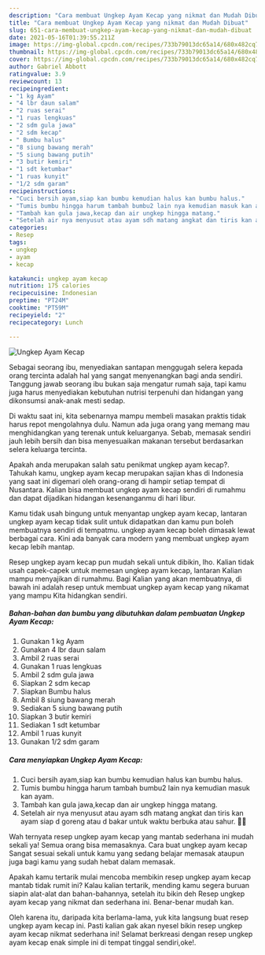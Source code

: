 ```yaml
---
description: "Cara membuat Ungkep Ayam Kecap yang nikmat dan Mudah Dibuat"
title: "Cara membuat Ungkep Ayam Kecap yang nikmat dan Mudah Dibuat"
slug: 651-cara-membuat-ungkep-ayam-kecap-yang-nikmat-dan-mudah-dibuat
date: 2021-05-16T01:39:55.211Z
image: https://img-global.cpcdn.com/recipes/733b79013dc65a14/680x482cq70/ungkep-ayam-kecap-foto-resep-utama.jpg
thumbnail: https://img-global.cpcdn.com/recipes/733b79013dc65a14/680x482cq70/ungkep-ayam-kecap-foto-resep-utama.jpg
cover: https://img-global.cpcdn.com/recipes/733b79013dc65a14/680x482cq70/ungkep-ayam-kecap-foto-resep-utama.jpg
author: Gabriel Abbott
ratingvalue: 3.9
reviewcount: 13
recipeingredient:
- "1 kg Ayam"
- "4 lbr daun salam"
- "2 ruas serai"
- "1 ruas lengkuas"
- "2 sdm gula jawa"
- "2 sdm kecap"
- " Bumbu halus"
- "8 siung bawang merah"
- "5 siung bawang putih"
- "3 butir kemiri"
- "1 sdt ketumbar"
- "1 ruas kunyit"
- "1/2 sdm garam"
recipeinstructions:
- "Cuci bersih ayam,siap kan bumbu kemudian halus kan bumbu halus."
- "Tumis bumbu hingga harum tambah bumbu2 lain nya kemudian masuk kan ayam."
- "Tambah kan gula jawa,kecap dan air ungkep hingga matang."
- "Setelah air nya menyusut atau ayam sdh matang angkat dan tiris kan ayam siap d goreng atau d bakar untuk waktu berbuka atau sahur. 🥰🥰"
categories:
- Resep
tags:
- ungkep
- ayam
- kecap

katakunci: ungkep ayam kecap 
nutrition: 175 calories
recipecuisine: Indonesian
preptime: "PT24M"
cooktime: "PT59M"
recipeyield: "2"
recipecategory: Lunch

---
```



![Ungkep Ayam Kecap](https://img-global.cpcdn.com/recipes/733b79013dc65a14/680x482cq70/ungkep-ayam-kecap-foto-resep-utama.jpg)

Sebagai seorang ibu, menyediakan santapan menggugah selera kepada orang tercinta adalah hal yang sangat menyenangkan bagi anda sendiri. Tanggung jawab seorang ibu bukan saja mengatur rumah saja, tapi kamu juga harus menyediakan kebutuhan nutrisi terpenuhi dan hidangan yang dikonsumsi anak-anak mesti sedap.

Di waktu  saat ini, kita sebenarnya mampu membeli masakan praktis tidak harus repot mengolahnya dulu. Namun ada juga orang yang memang mau menghidangkan yang terenak untuk keluarganya. Sebab, memasak sendiri jauh lebih bersih dan bisa menyesuaikan makanan tersebut berdasarkan selera keluarga tercinta. 



Apakah anda merupakan salah satu penikmat ungkep ayam kecap?. Tahukah kamu, ungkep ayam kecap merupakan sajian khas di Indonesia yang saat ini digemari oleh orang-orang di hampir setiap tempat di Nusantara. Kalian bisa membuat ungkep ayam kecap sendiri di rumahmu dan dapat dijadikan hidangan kesenanganmu di hari libur.

Kamu tidak usah bingung untuk menyantap ungkep ayam kecap, lantaran ungkep ayam kecap tidak sulit untuk didapatkan dan kamu pun boleh membuatnya sendiri di tempatmu. ungkep ayam kecap boleh dimasak lewat berbagai cara. Kini ada banyak cara modern yang membuat ungkep ayam kecap lebih mantap.

Resep ungkep ayam kecap pun mudah sekali untuk dibikin, lho. Kalian tidak usah capek-capek untuk memesan ungkep ayam kecap, lantaran Kalian mampu menyajikan di rumahmu. Bagi Kalian yang akan membuatnya, di bawah ini adalah resep untuk membuat ungkep ayam kecap yang nikamat yang mampu Kita hidangkan sendiri.

<!--inarticleads1-->

##### Bahan-bahan dan bumbu yang dibutuhkan dalam pembuatan Ungkep Ayam Kecap:

1. Gunakan 1 kg Ayam
1. Gunakan 4 lbr daun salam
1. Ambil 2 ruas serai
1. Gunakan 1 ruas lengkuas
1. Ambil 2 sdm gula jawa
1. Siapkan 2 sdm kecap
1. Siapkan  Bumbu halus
1. Ambil 8 siung bawang merah
1. Sediakan 5 siung bawang putih
1. Siapkan 3 butir kemiri
1. Sediakan 1 sdt ketumbar
1. Ambil 1 ruas kunyit
1. Gunakan 1/2 sdm garam




<!--inarticleads2-->

##### Cara menyiapkan Ungkep Ayam Kecap:

1. Cuci bersih ayam,siap kan bumbu kemudian halus kan bumbu halus.
1. Tumis bumbu hingga harum tambah bumbu2 lain nya kemudian masuk kan ayam.
1. Tambah kan gula jawa,kecap dan air ungkep hingga matang.
1. Setelah air nya menyusut atau ayam sdh matang angkat dan tiris kan ayam siap d goreng atau d bakar untuk waktu berbuka atau sahur. 🥰🥰




Wah ternyata resep ungkep ayam kecap yang mantab sederhana ini mudah sekali ya! Semua orang bisa memasaknya. Cara buat ungkep ayam kecap Sangat sesuai sekali untuk kamu yang sedang belajar memasak ataupun juga bagi kamu yang sudah hebat dalam memasak.

Apakah kamu tertarik mulai mencoba membikin resep ungkep ayam kecap mantab tidak rumit ini? Kalau kalian tertarik, mending kamu segera buruan siapin alat-alat dan bahan-bahannya, setelah itu bikin deh Resep ungkep ayam kecap yang nikmat dan sederhana ini. Benar-benar mudah kan. 

Oleh karena itu, daripada kita berlama-lama, yuk kita langsung buat resep ungkep ayam kecap ini. Pasti kalian gak akan nyesel bikin resep ungkep ayam kecap nikmat sederhana ini! Selamat berkreasi dengan resep ungkep ayam kecap enak simple ini di tempat tinggal sendiri,oke!.

